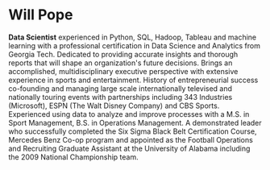 # Will Pope
**Data Scientist** experienced in Python, SQL, Hadoop, Tableau and machine learning with
a professional certification in Data Science and Analytics from Georgia Tech. Dedicated to
providing accurate insights and thorough reports that will shape an organization's future
decisions. Brings an accomplished, multidisciplinary executive perspective with extensive
experience in sports and entertainment. History of entrepreneurial success co-founding and
managing large scale internationally televised and nationally touring events with partnerships
including 343 Industries (Microsoft), ESPN (The Walt Disney Company) and CBS Sports.
Experienced using data to analyze and improve processes with a M.S. in Sport Management,
B.S. in Operations Management. A demonstrated leader who successfully completed the Six
Sigma Black Belt Certification Course, Mercedes Benz Co-op program and appointed as the
Football Operations and Recruiting Graduate Assistant at the University of Alabama including
the 2009 National Championship team.
